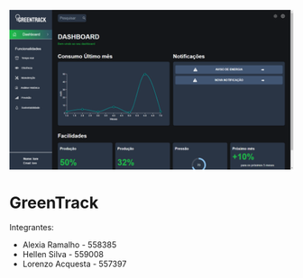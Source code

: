 ![Imagem do site](ImagePag.png)


# GreenTrack

Integrantes:

- Alexia Ramalho - 558385
- Hellen Silva - 559008
- Lorenzo Acquesta - 557397
